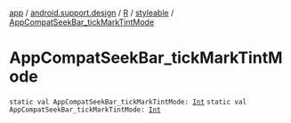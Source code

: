 [app](../../../index.md) / [android.support.design](../../index.md) / [R](../index.md) / [styleable](index.md) / [AppCompatSeekBar_tickMarkTintMode](./-app-compat-seek-bar_tick-mark-tint-mode.md)

# AppCompatSeekBar_tickMarkTintMode

`static val AppCompatSeekBar_tickMarkTintMode: `[`Int`](https://kotlinlang.org/api/latest/jvm/stdlib/kotlin/-int/index.html)
`static val AppCompatSeekBar_tickMarkTintMode: `[`Int`](https://kotlinlang.org/api/latest/jvm/stdlib/kotlin/-int/index.html)